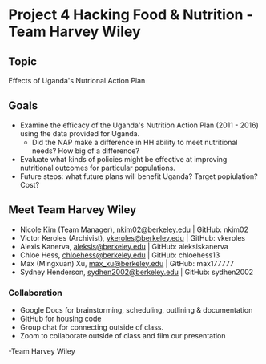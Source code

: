 # Project 4 Hacking Food & Nutrition - Team Harvey Wiley 

## Topic
Effects of Uganda's Nutrional Action Plan

## Goals
- Examine the efficacy of the Uganda's Nutrition Action Plan (2011 - 2016) using the data provided for Uganda.
    - Did the NAP make a difference in HH ability to meet nutritional needs?  How big of a difference?
- Evaluate what kinds of policies might be effective at improving nutritional outcomes for particular populations. 
- Future steps: what future plans will benefit Uganda? Target popiulation? Cost?

## Meet Team Harvey Wiley 
- Nicole Kim (Team Manager), nkim02@berkeley.edu | GitHub: nkim02
- Victor Keroles (Archivist), vkeroles@berkeley.edu | GitHub: vkeroles 
- Alexis Kanerva, aleksis@berkeley.edu | GitHub: aleksiskanerva
- Chloe Hess, chloehess@berkeley.edu | GitHub: chloehess13
- Max (Mingxuan) Xu, max_xu@berkeley.edu | GitHub: max177777
- Sydney Henderson, sydhen2002@berkeley.edu | GitHub: sydhen2002

### Collaboration
- Google Docs for brainstorming, scheduling, outlining & documentation
- GitHub for housing code
- Group chat for connecting outside of class.
- Zoom to collaborate outside of class and film our presentation

-Team Harvey Wiley 
